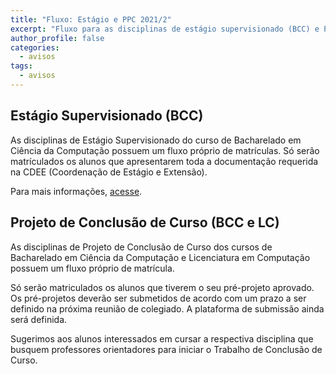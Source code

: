 ```yaml
---
title: "Fluxo: Estágio e PPC 2021/2" 
excerpt: "Fluxo para as disciplinas de estágio supervisionado (BCC) e PCC (BCC e LC)"
author_profile: false
categories:
  - avisos
tags:
  - avisos
---
```


## Estágio Supervisionado (BCC)

As disciplinas de Estágio Supervisionado do curso de Bacharelado em Ciência da Computação possuem um fluxo próprio de matrículas. Só serão matrículados os alunos que apresentarem toda a documentação requerida na CDEE (Coordenação de Estágio e Extensão).

Para mais informações, [acesse](estagioifbtaguatinga.com.br).

## Projeto de Conclusão de Curso (BCC e LC)

As disciplinas de Projeto de Conclusão de Curso dos cursos de Bacharelado em Ciência da Computação e Licenciatura em Computação possuem um fluxo próprio de matrícula.

Só serão matriculados os alunos que tiverem o seu pré-projeto aprovado. Os pré-projetos deverão ser submetidos de acordo com um prazo a ser definido na próxima reunião de colegiado. A plataforma de submissão ainda será definida.

Sugerimos aos alunos interessados em cursar a respectiva disciplina que busquem professores orientadores para iniciar o Trabalho de Conclusão de Curso. 




